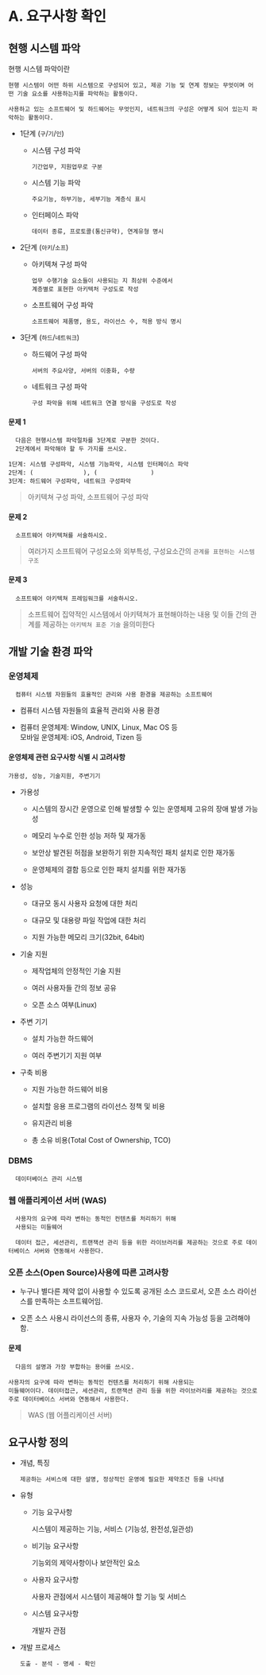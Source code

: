 # A. 요구사항 확인

## 현행 시스템 파악

현행 시스템 파악이란

    현행 시스템이 어떤 하위 시스템으로 구성되어 있고, 제공 기능 및 연계 정보는 무엇이며 어떤 기술 요소를 사용하는지를 파악하는 활동이다.

    사용하고 있는 소프트웨어 및 하드웨어는 무엇인지, 네트워크의 구성은 어떻게 되어 있는지 파악하는 활동이다.

- 1단계 (`구`/`기`/`인`)

  - 시스템 구성 파악

        기간업무, 지원업무로 구분

  - 시스템 기능 파악

        주요기능, 하부기능, 세부기능 계층식 표시

  - 인터페이스 파악

        데이터 종류, 프로토콜(통신규약), 연계유형 명시

- 2단계 (`아키`/`소프`)

  - 아키텍쳐 구성 파악

        업무 수행기술 요소들이 사용되는 지 최상위 수준에서
        계층별로 표현한 아키텍처 구성도로 작성

  - 소프트웨어 구성 파악

        소프트웨어 제품명, 용도, 라이선스 수, 적용 방식 명시

- 3단계 (`하드`/`네트워크`)

  - 하드웨어 구성 파악

        서버의 주요사양, 서버의 이중화, 수량

  - 네트워크 구성 파악

        구성 파악을 위해 네트워크 연결 방식을 구성도로 작성

#### 문제 1

      다음은 현행시스템 파악절차를 3단계로 구분한 것이다.
      2단계에서 파악해야 할 두 가지를 쓰시오.

```
1단계: 시스템 구성파악, 시스템 기능파악, 시스템 인터페이스 파악
2단계: (              ), (               )
3단계: 하드웨어 구성파악, 네트워크 구성파악
```

> 아키텍쳐 구성 파악, 소프트웨어 구성 파악

#### 문제 2

      소프트웨어 아키텍쳐를 서술하시오.

> 여러가지 소프트웨어 구성요소와 외부특성, 구성요소간의 `관계를 표현하는 시스템 구조`

#### 문제 3

      소프트웨어 아키텍쳐 프레임워크를 서술하시오.

> 소프트웨어 집약적인 시스템에서 아키텍쳐가 표현해야하는 내용 및 이들 간의 관계를 제공하는 `아키텍쳐 표준 기술` 을의미한다

## 개발 기술 환경 파악

### 운영체제

      컴퓨터 시스템 자원들의 효율적인 관리와 사용 환경을 제공하는 소프트웨어

- 컴퓨터 시스템 자원들의 효율적 관리와 사용 환경

- 컴퓨터 운영체제: Window, UNIX, Linux, Mac OS 등 <br>
  모바일 운영체제: iOS, Android, Tizen 등

#### 운영체제 관련 요구사항 식별 시 고려사항

`가용성, 성능, 기술지원, 주변기기`

- 가용성

  - 시스템의 장시간 운영으로 인해 발생할 수 있는 운영체제 고유의 장애 발생 가능성

  - 메모리 누수로 인한 성능 저하 및 재가동

  - 보안상 발견된 허점을 보완하기 위한 지속적인 패치 설치로 인한 재가동

  - 운영체제의 결함 등으로 인한 패치 설치를 위한 재가동

- 성능

  - 대규모 동시 사용자 요청에 대한 처리

  - 대규모 및 대용량 파일 작업에 대한 처리

  - 지원 가능한 메모리 크기(32bit, 64bit)

- 기술 지원

  - 제작업체의 안정적인 기술 지원

  - 여러 사용자들 간의 정보 공유

  - 오픈 소스 여부(Linux)

- 주변 기기

  - 설치 가능한 하드웨어

  - 여러 주변기기 지원 여부

- 구축 비용

  - 지원 가능한 하드웨어 비용

  - 설치할 응용 프로그램의 라이선스 정책 및 비용

  - 유지관리 비용

  - 총 소유 비용(Total Cost of Ownership, TCO)

### DBMS

      데이터베이스 관리 시스템

### 웹 애플리케이션 서버 (WAS)

      사용자의 요구에 따라 변하는 동적인 컨텐츠를 처리하기 위해
      사용되는 미들웨어

      데이터 접근, 세션관리, 트랜잭션 관리 등을 위한 라이브러리를 제공하는 것으로 주로 데이터베이스 서버와 연동해서 사용한다.

### 오픈 소스(Open Source)사용에 따른 고려사항

- 누구나 별다른 제약 없이 사용할 수 있도록 공개된 소스 코드로서, 오픈 소스 라이선스를 만족하는 소프트웨어임.

- 오픈 소스 사용시 라이선스의 종류, 사용자 수, 기술의 지속 가능성 등을 고려해야함.

#### 문제

      다음의 설명과 가장 부합하는 용어를 쓰시오.

```
사용자의 요구에 따라 변하는 동적인 컨텐츠를 처리하기 위해 사용되는
미들웨어이다. 데이터접근, 세션관리, 트랜잭션 관리 등을 위한 라이브러리를 제공하는 것으로 주로 데이터베이스 서버와 연동해서 사용한다.
```

> WAS (웹 어플리케이션 서버)

## 요구사항 정의

- 개념, 특징

      제공하는 서비스에 대한 설명, 정상적인 운영에 필요한 제약조건 등을 나타냄

- 유형

  - 기능 요구사항

    시스템이 제공하는 기능, 서비스 (기능성, 완전성,일관성)

  - 비기능 요구사항

    기능외의 제약사항이나 보안적인 요소

  - 사용자 요구사항

    사용자 관점에서 시스템이 제공해야 할 기능 및 서비스

  - 시스템 요구사항

    개발자 관점

- 개발 프로세스

      도출 - 분석 - 명세 - 확인
